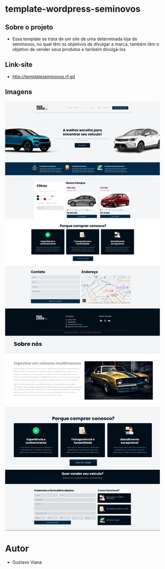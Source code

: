 # template-wordpress-seminovos

## Sobre o projeto
- Essa template se trata de um site de uma determinada loja de seminovos, no qual têm os objetivos de divulgar a marca, também têm o objetivo de vender seus produtos e também divulgá-los

## Link-site
- http://templateseminovos.rf.gd

## Imagens
<img src="./imagens/Captura de tela em 2024-09-09 16-58-00.png" alt="Texto Alternativo">
<img src="./imagens/Captura de tela em 2024-09-09 16-58-42.png" alt="Texto Alternativo">
<img src="./imagens/Captura de tela em 2024-09-09 16-59-08.png" alt="Texto Alternativo">
<img src="./imagens/Captura de tela em 2024-09-09 16-59-25.png" alt="Texto Alternativo">
<img src="./imagens/Captura de tela em 2024-09-09 18-28-42.png" alt="Texto Alternativo">
<br>
<img src="./imagens/Captura de tela em 2024-09-09 18-32-14.png" alt="Texto Alternativo">
<img src="./imagens/Captura de tela em 2024-09-09 18-29-15.png" alt="Texto Alternativo">

# Autor
- Gustavo Viana
